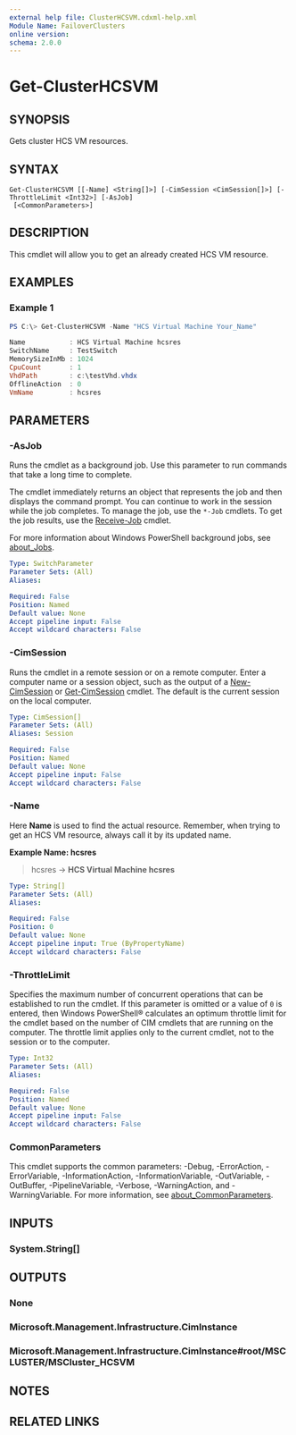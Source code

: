 ```yaml
---
external help file: ClusterHCSVM.cdxml-help.xml
Module Name: FailoverClusters
online version:
schema: 2.0.0
---
```


# Get-ClusterHCSVM

## SYNOPSIS
Gets cluster HCS VM resources.

## SYNTAX

```
Get-ClusterHCSVM [[-Name] <String[]>] [-CimSession <CimSession[]>] [-ThrottleLimit <Int32>] [-AsJob]
 [<CommonParameters>]
```

## DESCRIPTION
This cmdlet will allow you to get an already created HCS VM resource. 

## EXAMPLES

### Example 1
```powershell
PS C:\> Get-ClusterHCSVM -Name "HCS Virtual Machine Your_Name"

Name           : HCS Virtual Machine hcsres
SwitchName     : TestSwitch
MemorySizeInMb : 1024
CpuCount       : 1
VhdPath        : c:\testVhd.vhdx
OfflineAction  : 0
VmName         : hcsres
```

## PARAMETERS

### -AsJob
Runs the cmdlet as a background job. Use this parameter to run commands that take a long time to complete. 

The cmdlet immediately returns an object that represents the job and then displays the command prompt. 
You can continue to work in the session while the job completes. 
To manage the job, use the `*-Job` cmdlets. 
To get the job results, use the [Receive-Job](https://go.microsoft.com/fwlink/?LinkID=113372) cmdlet. 

For more information about Windows PowerShell background jobs, see [about_Jobs](https://go.microsoft.com/fwlink/?LinkID=113251).

```yaml
Type: SwitchParameter
Parameter Sets: (All)
Aliases:

Required: False
Position: Named
Default value: None
Accept pipeline input: False
Accept wildcard characters: False
```

### -CimSession
Runs the cmdlet in a remote session or on a remote computer.
Enter a computer name or a session object, such as the output of a [New-CimSession](https://go.microsoft.com/fwlink/p/?LinkId=227967) or [Get-CimSession](https://go.microsoft.com/fwlink/p/?LinkId=227966) cmdlet.
The default is the current session on the local computer.

```yaml
Type: CimSession[]
Parameter Sets: (All)
Aliases: Session

Required: False
Position: Named
Default value: None
Accept pipeline input: False
Accept wildcard characters: False
```

### -Name
Here **Name** is used to find the actual resource. Remember, when trying to get an HCS VM resource, always call it by its updated name. 

**Example Name:  hcsres**
> hcsres -> **HCS Virtual Machine hcsres**  

```yaml
Type: String[]
Parameter Sets: (All)
Aliases:

Required: False
Position: 0
Default value: None
Accept pipeline input: True (ByPropertyName)
Accept wildcard characters: False
```

### -ThrottleLimit
Specifies the maximum number of concurrent operations that can be established to run the cmdlet.
If this parameter is omitted or a value of `0` is entered, then Windows PowerShell® calculates an optimum throttle limit for the cmdlet based on the number of CIM cmdlets that are running on the computer.
The throttle limit applies only to the current cmdlet, not to the session or to the computer.

```yaml
Type: Int32
Parameter Sets: (All)
Aliases:

Required: False
Position: Named
Default value: None
Accept pipeline input: False
Accept wildcard characters: False
```

### CommonParameters
This cmdlet supports the common parameters: -Debug, -ErrorAction, -ErrorVariable, -InformationAction, -InformationVariable, -OutVariable, -OutBuffer, -PipelineVariable, -Verbose, -WarningAction, and -WarningVariable. For more information, see [about_CommonParameters](http://go.microsoft.com/fwlink/?LinkID=113216).

## INPUTS

### System.String[]

## OUTPUTS

### None

### Microsoft.Management.Infrastructure.CimInstance

### Microsoft.Management.Infrastructure.CimInstance#root/MSCLUSTER/MSCluster_HCSVM

## NOTES

## RELATED LINKS
